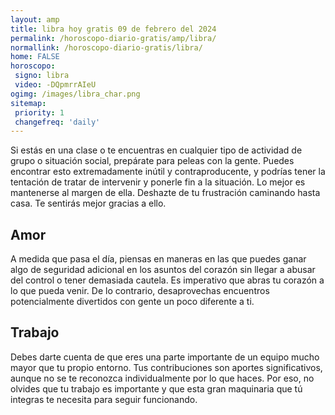 ```yaml
---
layout: amp
title: libra hoy gratis 09 de febrero del 2024 
permalink: /horoscopo-diario-gratis/amp/libra/
normallink: /horoscopo-diario-gratis/libra/
home: FALSE
horoscopo:
 signo: libra
 video: -DQpmrrAIeU
ogimg: /images/libra_char.png
sitemap:
 priority: 1
 changefreq: 'daily'
---
```



Si estás en una clase o te encuentras en cualquier tipo de actividad de grupo o situación social, prepárate para peleas con la gente. Puedes encontrar esto extremadamente inútil y contraproducente, y podrías tener la tentación de tratar de intervenir y ponerle fin a la situación. Lo mejor es mantenerse al margen de ella. Deshazte de tu frustración caminando hasta casa. Te sentirás mejor gracias a ello.

## Amor

A medida que pasa el día, piensas en maneras en las que puedes ganar algo de seguridad adicional en los asuntos del corazón sin llegar a abusar del control o tener demasiada cautela. Es imperativo que abras tu corazón a lo que pueda venir. De lo contrario, desaprovechas encuentros potencialmente divertidos con gente un poco diferente a ti.

## Trabajo

Debes darte cuenta de que eres una parte importante de un equipo mucho mayor que tu propio entorno. Tus contribuciones son aportes significativos, aunque no se te reconozca individualmente por lo que haces. Por eso, no olvides que tu trabajo es importante y que esta gran maquinaria que tú integras te necesita para seguir funcionando.
